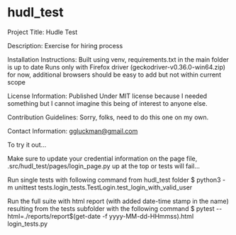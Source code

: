 # hudl_test
Project Title: Hudle Test

Description: Exercise for hiring process

Installation Instructions: 
Built using venv, requirements.txt in the main folder is up to date
Runs only with Firefox driver (geckodriver-v0.36.0-win64.zip) for now, additional browsers should be easy to add but not within current scope

License Information: Published Under MIT license because I needed something but I cannot imagine this being of interest to anyone else.

Contribution Guidelines: Sorry, folks, need to do this one on my own.

Contact Information: ggluckman@gmail.com

To try it out...

Make sure to update your credential information on the page file, .src/hudl_test/pages/login_page.py up at the top or tests will fail...

Run single tests with following command from hudl_test folder
$   python3 -m unittest tests.login_tests.TestLogin.test_login_with_valid_user

Run the full suite with html report (with added date-time stamp in the name) resulting from the tests subfolder with the following command
$   pytest --html=./reports/report$(get-date -f yyyy-MM-dd-HHmmss).html login_tests.py